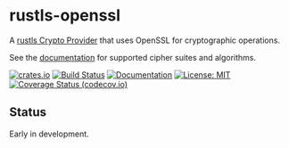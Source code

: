 # rustls-openssl
A [rustls Crypto Provider](https://docs.rs/rustls/latest/rustls/crypto/struct.CryptoProvider.html) that uses OpenSSL for cryptographic operations.

See the [documentation](https://docs.rs/rustls-openssl) for supported cipher suites and algorithms.

[![crates.io](https://img.shields.io/crates/v/rustls-openssl?style=flat-square&logo=rust)](https://crates.io/crates/rustls-openssl)
[![Build Status](https://github.com/tofay/rustls-openssl/actions/workflows/ci.yml/badge.svg?branch=main)](https://github.com/tofay/rustls-openssl/actions/workflows/ci.yml?query=branch%3Amain)
[![Documentation](https://docs.rs/rustls-openssl/badge.svg)](https://docs.rs/rustls-openssl/)
[![License: MIT](https://img.shields.io/badge/License-MIT-blue.svg)](LICENSE)
[![Coverage Status (codecov.io)](https://codecov.io/gh/tofay/rustls-openssl/branch/main/graph/badge.svg)](https://codecov.io/gh/tofay/rustls-openssl/)

## Status
Early in development.

